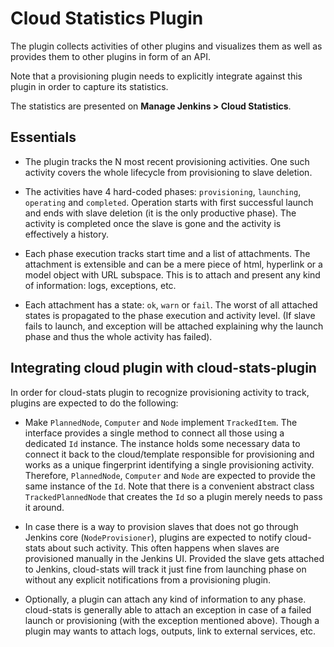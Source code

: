 # Cloud Statistics Plugin

The plugin collects activities of other plugins and visualizes them as well as
provides them to other plugins in form of an API.

Note that a provisioning plugin needs to explicitly integrate against this plugin
in order to capture its statistics.

The statistics are presented on **Manage Jenkins > Cloud Statistics**.

## Essentials

- The plugin tracks the N most recent provisioning activities. One such
activity covers the whole lifecycle from provisioning to slave deletion.

- The activities have 4 hard-coded phases: `provisioning`, `launching`,
`operating` and `completed`. Operation starts with first successful launch and
ends with slave deletion (it is the only productive phase). The activity
is completed once the slave is gone and the activity is effectively a
history.

- Each phase execution tracks start time and a list of attachments. The attachment
is extensible and can be a mere piece of html, hyperlink or a model object with
URL subspace. This is to attach and present any kind of information: logs, exceptions,
etc.

- Each attachment has a state: `ok`, `warn` or `fail`. The worst of all
attached states is propagated to the phase execution and activity level. (If
slave fails to launch, and exception will be attached explaining why the
launch phase and thus the whole activity has failed).

## Integrating cloud plugin with cloud-stats-plugin

In order for cloud-stats plugin to recognize provisioning activity to track,
plugins are expected to do the following:

- Make `PlannedNode`, `Computer` and `Node` implement `TrackedItem`. The interface
provides a single method to connect all those using a dedicated `Id` instance. The
instance holds some necessary data to connect it back to the cloud/template
responsible for provisioning and works as a unique fingerprint identifying a single provisioning
activity. Therefore, `PlannedNode`, `Computer` and `Node` are expected to provide
the same instance of the `Id`. Note that there is a convenient abstract class
`TrackedPlannedNode` that creates the `Id` so a plugin merely needs to pass it around.

- In case there is a way to provision slaves that does not go through Jenkins
core (`NodeProvisioner`), plugins are expected to notify cloud-stats about such
activity. This often happens when slaves are provisioned manually in the Jenkins UI.
Provided the slave gets attached to Jenkins, cloud-stats will track it just fine from launching
phase on without any explicit notifications from a provisioning plugin.

- Optionally, a plugin can attach any kind of information to any phase.
cloud-stats is generally able to attach an exception in case of a failed launch or provisioning
(with the exception mentioned above). Though a plugin may wants to attach logs, outputs,
link to external services, etc.
